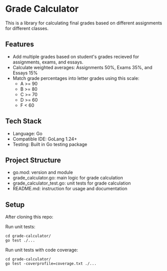 # Grade Calculator

This is a library for calculating final grades based on different assignments for different classes. 

## Features 
- Add multiple grades based on student's grades recieved for assignments, exams, and essays. 
- Calculate weighted averages: Assignments 50%, Exams 35%, and Essays 15%
- Match grade percentages into letter grades using this scale: 
  - A >= 90
  - B >= 80
  - C >= 70
  - D >= 60 
  - F < 60 

## Tech Stack
- Language: Go 
- Compatible IDE: GoLang 1.24+ 
- Testing: Built in Go testing package

## Project Structure 
- go.mod: version and module 
- grade_calculator.go: main logic for grade calculation
- grade_calculator_test.go: unit tests for grade calculation
- README.md: instruction for usage and documentation 

## Setup 
After cloning this repo: 

Run unit tests:
```
cd grade-calculator/
go test ./...
```

Run unit tests with code coverage:
```
cd grade-calculator/
go test -coverprofile=coverage.txt ./...
```
